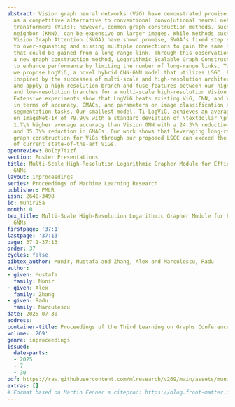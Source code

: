 ```yaml
---
abstract: Vision graph neural networks (ViG) have demonstrated promise in vision tasks
  as a competitive alternative to conventional convolutional neural nets (CNN) and
  transformers (ViTs); however, common graph construction methods, such as k-nearest
  neighbor (KNN), can be expensive on larger images. While methods such as Sparse
  Vision Graph Attention (SVGA) have shown promise, SVGA’s fixed step scale can lead
  to over-squashing and missing multiple connections to gain the same information
  that could be gained from a long-range link. Through this observation, we propose
  a new graph construction method, Logarithmic Scalable Graph Construction (LSGC)
  to enhance performance by limiting the number of long-range links. To this end,
  we propose LogViG, a novel hybrid CNN-GNN model that utilizes LSGC. Furthermore,
  inspired by the successes of multi-scale and high-resolution architectures, we introduce
  and apply a high-resolution branch and fuse features between our high-resolution
  and low-resolution branches for a multi-scale high-resolution Vision GNN network.
  Extensive experiments show that LogViG beats existing ViG, CNN, and ViT architectures
  in terms of accuracy, GMACs, and parameters on image classification and semantic
  segmentation tasks. Our smallest model, Ti-LogViG, achieves an average top-1 accuracy
  on ImageNet-1K of 79.9\% with a standard deviation of \textdollar \pm\textdollar  0.2\%,
  1.7\% higher average accuracy than Vision GNN with a 24.3\% reduction in parameters
  and 35.3\% reduction in GMACs. Our work shows that leveraging long-range links in
  graph construction for ViGs through our proposed LSGC can exceed the performance
  of current state-of-the-art ViGs.
openreview: 0oIby7tzzf
section: Poster Presentations
title: Multi-Scale High-Resolution Logarithmic Grapher Module for Efficient Vision
  GNNs
layout: inproceedings
series: Proceedings of Machine Learning Research
publisher: PMLR
issn: 2640-3498
id: munir25a
month: 0
tex_title: Multi-Scale High-Resolution Logarithmic Grapher Module for Efficient Vision
  GNNs
firstpage: '37:1'
lastpage: '37:13'
page: 37:1-37:13
order: 37
cycles: false
bibtex_author: Munir, Mustafa and Zhang, Alex and Marculescu, Radu
author:
- given: Mustafa
  family: Munir
- given: Alex
  family: Zhang
- given: Radu
  family: Marculescu
date: 2025-07-30
address:
container-title: Proceedings of the Third Learning on Graphs Conference
volume: '269'
genre: inproceedings
issued:
  date-parts:
  - 2025
  - 7
  - 30
pdf: https://raw.githubusercontent.com/mlresearch/v269/main/assets/munir25a/munir25a.pdf
extras: []
# Format based on Martin Fenner's citeproc: https://blog.front-matter.io/posts/citeproc-yaml-for-bibliographies/
---
```

